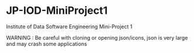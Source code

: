 # JP-IOD-MiniProject1

Institute of Data Software Engineering Mini-Project 1

WARNING : Be careful with cloning or opening json/icons, json is very large and may crash some applications
